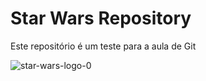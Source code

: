 # Star Wars Repository

Este repositório é um teste para a aula de Git

![star-wars-logo-0](https://user-images.githubusercontent.com/60478797/119390171-0c7ad600-bca3-11eb-90a3-b3ce03acf9ea.png)



